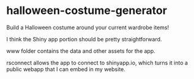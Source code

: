 # halloween-costume-generator
Build a Halloween costume around your current wardrobe items! 


I think the Shiny app portion should be pretty straightforward.

www folder contains the data and other assets for the app.

rsconnect allows the app to connect to shinyapp.io, which turns it into a public webapp that I can embed in my website. 

